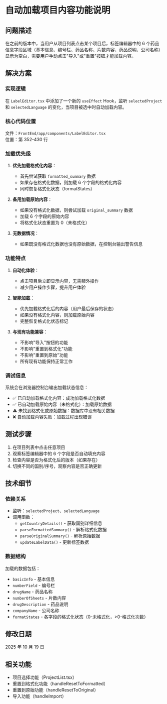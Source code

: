 # 自动加载项目内容功能说明

## 问题描述

在之前的版本中，当用户从项目列表点击某个项目后，标签编辑器中的 6 个药品信息字段区域（基本信息、编号栏、药品名称、片数内容、药品说明、公司名称）显示为空白，需要用户手动点击"导入"或"重置"按钮才能加载内容。

## 解决方案

### 实现逻辑

在 `LabelEditor.tsx` 中添加了一个新的 `useEffect` Hook，监听 `selectedProject` 和 `selectedLanguage` 的变化，当项目被选中时自动加载内容。

### 核心代码位置

文件：`FrontEnd/app/components/LabelEditor.tsx`  
位置：第 352-430 行

### 加载优先级

1. **优先加载格式化内容**：

   - 首先尝试获取 `formatted_summary` 数据
   - 如果存在格式化数据，则加载 6 个字段的格式化内容
   - 同时恢复格式化状态（formatStates）

2. **备用加载原始内容**：

   - 如果没有格式化数据，则尝试加载 `original_summary` 数据
   - 加载 6 个字段的原始内容
   - 将格式化状态重置为 0（未格式化）

3. **无数据情况**：
   - 如果既没有格式化数据也没有原始数据，在控制台输出警告信息

### 功能特点

1. **自动化体验**：

   - 点击项目后立即显示内容，无需额外操作
   - 减少用户操作步骤，提升用户体验

2. **智能加载**：

   - 优先加载格式化后的内容（用户最后保存的状态）
   - 如果没有格式化内容，则加载原始内容
   - 完整恢复格式化状态标记

3. **与现有功能兼容**：
   - 不影响"导入"按钮的功能
   - 不影响"重置到格式化"功能
   - 不影响"重置到原始"功能
   - 所有现有功能保持正常工作

### 调试信息

系统会在浏览器控制台输出加载状态信息：

- ✅ 已自动加载格式化内容：成功加载格式化数据
- ✅ 已自动加载原始内容（未格式化）：加载原始数据
- ⚠️ 未找到格式化或原始数据：数据库中没有相关数据
- ❌ 自动加载内容失败：加载过程出现错误

## 测试步骤

1. 在项目列表中点击任意项目
2. 观察标签编辑器中的 6 个字段是否自动填充内容
3. 检查内容是否为格式化后的版本（如果存在）
4. 切换不同的国别/序号，观察内容是否正确更新

## 技术细节

### 依赖关系

- 监听：`selectedProject`、`selectedLanguage`
- 调用函数：
  - `getCountryDetails()` - 获取国别详细信息
  - `parseFormattedSummary()` - 解析格式化数据
  - `parseOriginalSummary()` - 解析原始数据
  - `updateLabelData()` - 更新标签数据

### 数据结构

加载的数据包括：

- `basicInfo` - 基本信息
- `numberField` - 编号栏
- `drugName` - 药品名称
- `numberOfSheets` - 片数内容
- `drugDescription` - 药品说明
- `companyName` - 公司名称
- `formatStates` - 各字段的格式化状态（0-未格式化，>0-格式化次数）

## 修改日期

2025 年 10 月 19 日

## 相关功能

- 项目选择功能（ProjectList.tsx）
- 重置到格式化功能（handleResetToFormatted）
- 重置到原始功能（handleResetToOriginal）
- 导入功能（handleImport）

